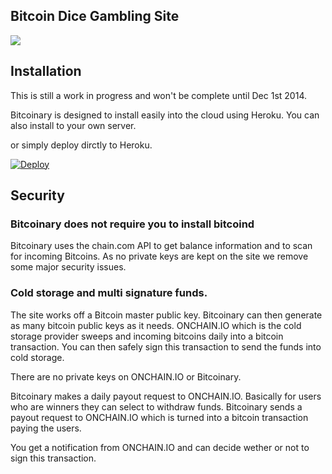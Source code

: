 ## Bitcoin Dice Gambling Site

![](http://i.imgur.com/4AeQByN.png)

## Installation

This is still a work in progress and won't be complete until Dec 1st 2014.

Bitcoinary is designed to install easily into the cloud using Heroku. You can also install to your own server.

or simply deploy dirctly to Heroku.

[![Deploy](https://www.herokucdn.com/deploy/button.png)](https://heroku.com/deploy?template=https://github.com/onchain/bitcoinary)

## Security

### Bitcoinary does not require you to install bitcoind

Bitcoinary uses the chain.com API to get balance information and to scan for incoming Bitcoins. As no private keys are kept on the site we remove some major security issues.

### Cold storage and multi signature funds.

The site works off a Bitcoin master public key. Bitcoinary can then generate as many bitcoin public keys as it needs. ONCHAIN.IO which is the cold storage provider sweeps and incoming bitcoins daily into a bitcoin transaction. You can then safely sign this transaction to send the funds into cold storage.

There are no private keys on ONCHAIN.IO or Bitcoinary.

Bitcoinary makes a daily payout request to ONCHAIN.IO. Basically for users who are winners they can select to withdraw funds. Bitcoinary sends a payout request to ONCHAIN.IO which is turned into a bitcoin transaction paying the users.

You get a notification from ONCHAIN.IO and can decide wether or not to sign this transaction.

